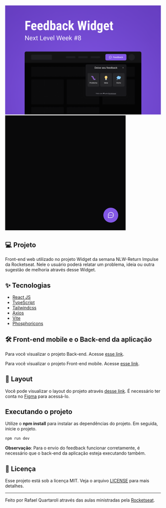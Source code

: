 ![cover](.github/cover.png?style=flat)
![gif](.github/widget.gif?style=flat)

## 💻 Projeto
Front-end web utilizado no projeto Widget da semana NLW-Return Impulse da Rocketseat. Nele o usuário poderá relatar um problema, ideia ou outra sugestão de melhoria através desse Widget.


## ✨ Tecnologias

- [React JS](https://pt-br.reactjs.org/)
- [TypeScript](https://www.typescriptlang.org/)
- [Tailwindcss](https://tailwindcss.com/)
- [Axios](https://axios-http.com/ptbr/docs/intro)
- [Vite](https://vitejs.dev/)
- [Phosphoricons](https://phosphoricons.com/)


## :hammer_and_wrench: Front-end mobile e o Back-end da aplicação

Para você visualizar o projeto Back-end. Acesse [esse link](https://github.com/rquartaroli/nlw-return-impulse-server).

Para você visualizar o projeto Front-end mobile. Acesse [esse link](https://github.com/rquartaroli/nlw-return-impulse-mobile).


## 🔖 Layout

Você pode visualizar o layout do projeto através [desse link](https://www.figma.com/file/xiP4Pn4TsRYnpnGb5ap9he/Feedback-Widget-(Community)?node-id=10%3A1638). É necessário ter conta no [Figma](http://figma.com/) para acessá-lo.


## Executando o projeto

Utilize o **npm install** para instalar as dependências do projeto.
Em seguida, inicie o projeto.<br/>

```cl
npm run dev
```

**Observação**: Para o envio do feedback funcionar corretamente, é necessário que o back-end da aplicação esteja executando também.


## 📄 Licença

Esse projeto está sob a licença MIT. Veja o arquivo [LICENSE](LICENSE.md) para mais detalhes.

---

Feito por Rafael Quartaroli através das aulas ministradas pela [Rocketseat](https://rocketseat.com.br/).

<br />
